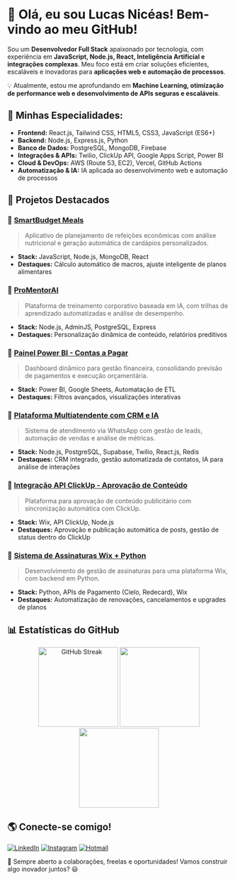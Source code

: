 # 👋 Olá, eu sou Lucas Nicéas! Bem-vindo ao meu GitHub!

Sou um **Desenvolvedor Full Stack** apaixonado por tecnologia, com experiência em **JavaScript, Node.js, React, Inteligência Artificial e integrações complexas**. Meu foco está em criar soluções eficientes, escaláveis e inovadoras para **aplicações web e automação de processos**.

💡 Atualmente, estou me aprofundando em **Machine Learning, otimização de performance web e desenvolvimento de APIs seguras e escaláveis**.

## 🚀 Minhas Especialidades:
- **Frontend:** React.js, Tailwind CSS, HTML5, CSS3, JavaScript (ES6+)
- **Backend:** Node.js, Express.js, Python
- **Banco de Dados:** PostgreSQL, MongoDB, Firebase
- **Integrações & APIs:** Twilio, ClickUp API, Google Apps Script, Power BI
- **Cloud & DevOps:** AWS (Route 53, EC2), Vercel, GitHub Actions
- **Automatização & IA:** IA aplicada ao desenvolvimento web e automação de processos

## 💼 Projetos Destacados

### 🔹 [SmartBudget Meals](https://github.com/lucasniceas/smartbudget-meals)
> Aplicativo de planejamento de refeições econômicas com análise nutricional e geração automática de cardápios personalizados.
- **Stack:** JavaScript, Node.js, MongoDB, React
- **Destaques:** Cálculo automático de macros, ajuste inteligente de planos alimentares

### 🔹 [ProMentorAI](https://github.com/lucasniceas/promentorai)
> Plataforma de treinamento corporativo baseada em IA, com trilhas de aprendizado automatizadas e análise de desempenho.
- **Stack:** Node.js, AdminJS, PostgreSQL, Express
- **Destaques:** Personalização dinâmica de conteúdo, relatórios preditivos

### 🔹 [Painel Power BI - Contas a Pagar](https://github.com/lucasniceas/powerbi-contas-pagar)
> Dashboard dinâmico para gestão financeira, consolidando previsão de pagamentos e execução orçamentária.
- **Stack:** Power BI, Google Sheets, Automatação de ETL
- **Destaques:** Filtros avançados, visualizações interativas

### 🔹 [Plataforma Multiatendente com CRM e IA](https://github.com/lucasniceas/multiatendente-crm)
> Sistema de atendimento via WhatsApp com gestão de leads, automação de vendas e análise de métricas.
- **Stack:** Node.js, PostgreSQL, Supabase, Twilio, React.js, Redis
- **Destaques:** CRM integrado, gestão automatizada de contatos, IA para análise de interações

### 🔹 [Integração API ClickUp - Aprovação de Conteúdo](https://github.com/lucasniceas/clickup-integracao)
> Plataforma para aprovação de conteúdo publicitário com sincronização automática com ClickUp.
- **Stack:** Wix, API ClickUp, Node.js
- **Destaques:** Aprovação e publicação automática de posts, gestão de status dentro do ClickUp

### 🔹 [Sistema de Assinaturas Wix + Python](https://github.com/lucasniceas/wix-assinaturas)
> Desenvolvimento de gestão de assinaturas para uma plataforma Wix, com backend em Python.
- **Stack:** Python, APIs de Pagamento (Cielo, Redecard), Wix
- **Destaques:** Automatização de renovações, cancelamentos e upgrades de planos

## 📊 Estatísticas do GitHub
<div align="center">
  <img height="180em" src="https://github-readme-streak-stats.herokuapp.com/?user=lucasniceas&theme=tokyonight&hide_border=false" alt="GitHub Streak"/>
  <img height="180em" src="https://github-readme-stats.vercel.app/api?username=lucasniceas&show_icons=true&theme=tokyonight&include_all_commits=true&count_private=true"/>
  <img height="180em" src="https://github-readme-stats.vercel.app/api/top-langs/?username=lucasniceas&layout=compact&langs_count=6&theme=tokyonight"/>
</div>


## 🌎 Conecte-se comigo!

[![LinkedIn](https://img.shields.io/badge/-LinkedIn-%230077B5?style=for-the-badge&logo=linkedin&logoColor=white)](https://www.linkedin.com/in/lucasniceas/)
[![Instagram](https://img.shields.io/badge/-Instagram-%23E4405F?style=for-the-badge&logo=instagram&logoColor=white)](https://www.instagram.com/lucasniceas_/)
[![Hotmail](https://img.shields.io/badge/-Hotmail-%230077B5?style=for-the-badge&logo=microsoft-outlook&logoColor=white)](mailto:lucassniceaspt@hotmail.com)  

🚀 Sempre aberto a colaborações, freelas e oportunidades! Vamos construir algo inovador juntos? 😃


